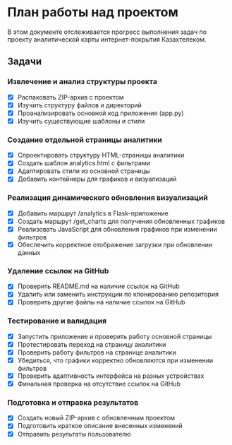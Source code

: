 # План работы над проектом

В этом документе отслеживается прогресс выполнения задач по проекту аналитической карты интернет-покрытия Казахтелеком.

## Задачи

### Извлечение и анализ структуры проекта
- [x] Распаковать ZIP-архив с проектом
- [x] Изучить структуру файлов и директорий
- [x] Проанализировать основной код приложения (app.py)
- [x] Изучить существующие шаблоны и стили

### Создание отдельной страницы аналитики
- [x] Спроектировать структуру HTML-страницы аналитики
- [x] Создать шаблон analytics.html с фильтрами
- [x] Адаптировать стили из основной страницы
- [x] Добавить контейнеры для графиков и визуализаций

### Реализация динамического обновления визуализаций
- [x] Добавить маршрут /analytics в Flask-приложение
- [x] Создать маршрут /get_charts для получения обновленных графиков
- [x] Реализовать JavaScript для обновления графиков при изменении фильтров
- [x] Обеспечить корректное отображение загрузки при обновлении данных

### Удаление ссылок на GitHub
- [x] Проверить README.md на наличие ссылок на GitHub
- [x] Удалить или заменить инструкции по клонированию репозитория
- [x] Проверить другие файлы на наличие ссылок на GitHub

### Тестирование и валидация
- [x] Запустить приложение и проверить работу основной страницы
- [x] Протестировать переход на страницу аналитики
- [x] Проверить работу фильтров на странице аналитики
- [x] Убедиться, что графики корректно обновляются при изменении фильтров
- [x] Проверить адаптивность интерфейса на разных устройствах
- [x] Финальная проверка на отсутствие ссылок на GitHub

### Подготовка и отправка результатов
- [x] Создать новый ZIP-архив с обновленным проектом
- [x] Подготовить краткое описание внесенных изменений
- [x] Отправить результаты пользователю
